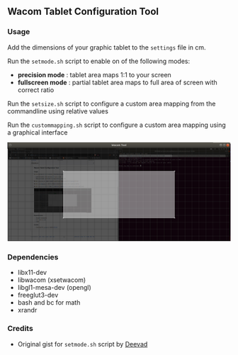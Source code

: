 ## Wacom Tablet Configuration Tool

### Usage

Add the dimensions of your graphic tablet to the `settings` file in cm.

Run the `setmode.sh` script to enable on of the following modes:

- **precision mode** : tablet area maps 1:1 to your screen
- **fullscreen mode** : partial tablet area maps to full area of screen with correct ratio

Run the `setsize.sh` script to configure a custom area mapping from the commandline using relative values

Run the `custommapping.sh` script to configure a custom area mapping using a graphical interface

![Screenshot](https://github.com/Sinitax/LinuxWacomAreaMappingTool/raw/master/data/screenshot.png)

### Dependencies

- libx11-dev
- libwacom (xsetwacom)
- libgl1-mesa-dev (opengl)
- freeglut3-dev
- bash and bc for math
- xrandr

### Credits

- Original gist for `setmode.sh` script by [Deevad](https://github.com/Deevad)

